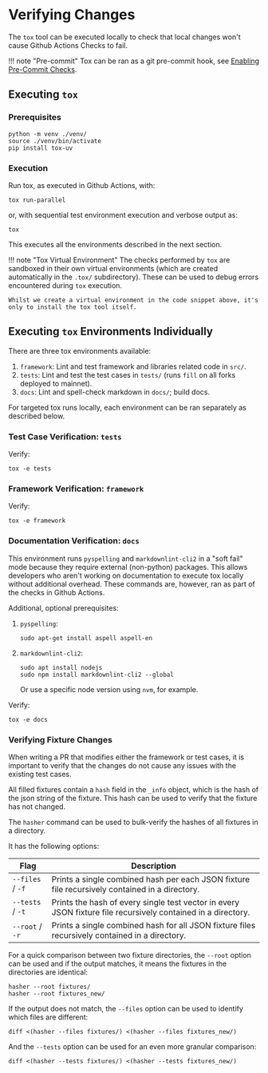 # Verifying Changes

The `tox` tool can be executed locally to check that local changes won't cause Github Actions Checks to fail.

!!! note "Pre-commit"
    Tox can be ran as a git pre-commit hook, see [Enabling Pre-Commit Checks](../dev/precommit.md).

## Executing `tox`

### Prerequisites

```console
python -m venv ./venv/
source ./venv/bin/activate
pip install tox-uv
```

### Execution

Run tox, as executed in Github Actions, with:

```console
tox run-parallel
```

or, with sequential test environment execution and verbose output as:

```console
tox
```

This executes all the environments described in the next section.

!!! note "Tox Virtual Environment"
    The checks performed by `tox` are sandboxed in their own virtual environments (which are created automatically in the `.tox/` subdirectory). These can be used to debug errors encountered during `tox` execution.

    Whilst we create a virtual environment in the code snippet above, it's only to install the tox tool itself.

## Executing `tox` Environments Individually

There are three tox environments available:

1. `framework`: Lint and test framework and libraries related code in `src/`.
2. `tests`: Lint and test the test cases in `tests/` (runs `fill` on all forks deployed to mainnet).
3. `docs`: Lint and spell-check markdown in `docs/`; build docs.

For targeted tox runs locally, each environment can be ran separately as described below.

### Test Case Verification: `tests`

Verify:

```console
tox -e tests
```

### Framework Verification: `framework`

Verify:

```console
tox -e framework
```

### Documentation Verification: `docs`

This environment runs `pyspelling` and `markdownlint-cli2` in a "soft fail" mode because they require external (non-python) packages. This allows developers who aren't working on documentation to execute tox locally without additional overhead. These commands are, however, ran as part of the checks in Github Actions.

Additional, optional prerequisites:

1. `pyspelling`:

    ```console
    sudo apt-get install aspell aspell-en
    ```

2. `markdownlint-cli2`:

    ```console
    sudo apt install nodejs
    sudo npm install markdownlint-cli2 --global
    ```

    Or use a specific node version using `nvm`, for example.

Verify:

```console
tox -e docs
```

### Verifying Fixture Changes

When writing a PR that modifies either the framework or test cases, it is important to verify that the changes do not cause any issues with the existing test cases.

All filled fixtures contain a `hash` field in the `_info` object, which is the hash of the json string of the fixture. This hash can be used to verify that the fixture has not changed.

The `hasher` command can be used to bulk-verify the hashes of all fixtures in a directory.

It has the following options:

| Flag | Description |
|--------------|-------------|
| `--files` / `-f` | Prints a single combined hash per each JSON fixture file recursively contained in a directory. |
| `--tests` / `-t` | Prints the hash of every single test vector in every JSON fixture file recursively contained in a directory. |
| `--root` / `-r` | Prints a single combined hash for all JSON fixture files recursively contained in a directory. |

For a quick comparison between two fixture directories, the `--root` option can be used and if the output matches, it means the fixtures in the directories are identical:

```console
hasher --root fixtures/
hasher --root fixtures_new/
```

If the output does not match, the `--files` option can be used to identify which files are different:

```console
diff <(hasher --files fixtures/) <(hasher --files fixtures_new/)
```

And the `--tests` option can be used for an even more granular comparison:

```console
diff <(hasher --tests fixtures/) <(hasher --tests fixtures_new/)
```
